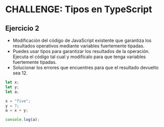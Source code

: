# CHALLENGE: Tipos en TypeScript

## Ejercicio 2

- Modificación del código de JavaScript existente que garantiza los resultados operativos mediante variables fuertemente tipadas.
- Puedes usar tipos para garantizar los resultados de la operación. Ejecuta el código tal cual y modifícalo para que tenga variables fuertemente tipadas.
- Solucionar los errores que encuentres para que el resultado devuelto sea 12.

```javascript
let x;
let y;
let a;

x = "five";
y = 7;
a = x + y;

console.log(a);
```

